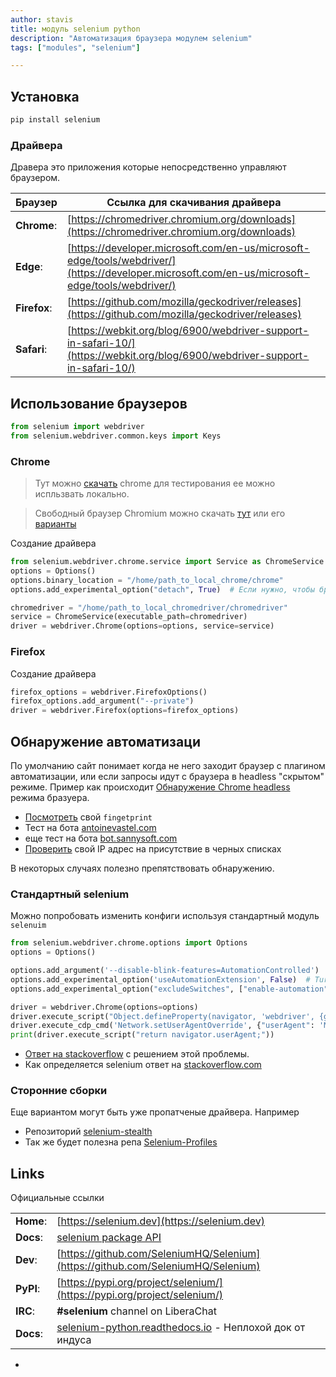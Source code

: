 ```yaml
---
author: stavis
title: модуль selenium python
description: "Автоматизация браузера модулем selenium"
tags: ["modules", "selenium"]

---
```

## Установка

```sh
pip install selenium
```
### Драйвера

Дравера это приложения которые непосредственно управляют браузером.

| Браузер  | Ссылка для скачивания драйвера  |
|---|---|
|**Chrome**:|[https://chromedriver.chromium.org/downloads](https://chromedriver.chromium.org/downloads)|
|**Edge**:|[https://developer.microsoft.com/en-us/microsoft-edge/tools/webdriver/](https://developer.microsoft.com/en-us/microsoft-edge/tools/webdriver/)|
|**Firefox**:|[https://github.com/mozilla/geckodriver/releases](https://github.com/mozilla/geckodriver/releases)|
|**Safari**:|[https://webkit.org/blog/6900/webdriver-support-in-safari-10/](https://webkit.org/blog/6900/webdriver-support-in-safari-10/)|


## Использование браузеров

```python
from selenium import webdriver
from selenium.webdriver.common.keys import Keys
```

### Chrome

> Тут можно [скачать](https://googlechromelabs.github.io/chrome-for-testing/) chrome для тестирования ее можно испльзвать локально.

> Свободный браузер Chromium можно скачать [тут](https://download-chromium.appspot.com) или его [варианты](https://www.chromium.org/getting-involved/download-chromium/)

Создание драйвера

```py
from selenium.webdriver.chrome.service import Service as ChromeService
options = Options()
options.binary_location = "/home/path_to_local_chrome/chrome"
options.add_experimental_option("detach", True)  # Если нужно, чтобы браузер на закрывался после выполнения скрипта

chromedriver = "/home/path_to_local_chromedriver/chromedriver"
service = ChromeService(executable_path=chromedriver)
driver = webdriver.Chrome(options=options, service=service)
```

### Firefox

Создание драйвера

```py
firefox_options = webdriver.FirefoxOptions()
firefox_options.add_argument("--private")
driver = webdriver.Firefox(options=firefox_options)
```

## Обнаружение автоматизаци

По умолчанию сайт понимает когда не него заходит браузер с плагином автоматизации, или если запросы идут с браузера в headless "скрытом" режиме. Пример как происходит [Обнаружение Chrome headless](https://antoinevastel.com/bot%20detection/2018/01/17/detect-chrome-headless-v2.html) режима бразуера.

- [Посмотреть](https://antoinevastel.com/bots/) свой `fingetprint`
- Тест на бота [antoinevastel.com](https://antoinevastel.com/bots/datadome)
- еще тест на бота [bot.sannysoft.com](https://bot.sannysoft.com/)
- [Проверить][chk-ip-blacklist] свой IP адрес на присутствие в черных списках

В некоторых случаях полезно препятствовать обнаружению.

### Стандартный selenium

Можно попробовать изменить конфиги используя стандартный модуль `selenuim`


```py
from selenium.webdriver.chrome.options import Options
options = Options()

options.add_argument('--disable-blink-features=AutomationControlled')
options.add_experimental_option('useAutomationExtension', False)  # Turn-off useAutomationExtension
options.add_experimental_option("excludeSwitches", ["enable-automation"])  # Exclude the collection of enable-automation switches

driver = webdriver.Chrome(options=options)
driver.execute_script("Object.defineProperty(navigator, 'webdriver', {get: () => undefined})")
driver.execute_cdp_cmd('Network.setUserAgentOverride', {"userAgent": 'Mozilla/5.0 (Windows NT 10.0; Win64; x64) AppleWebKit/537.36 (KHTML, like Gecko) Chrome/83.0.4103.53 Safari/537.36'})
print(driver.execute_script("return navigator.userAgent;"))
```

- [Ответ на stackoverflow](https://stackoverflow.com/questions/53039551/selenium-webdriver-modifying-navigator-webdriver-flag-to-prevent-selenium-detec/53040904#53040904) с решением этой проблемы.
- Как определяется selenium ответ на [stackoverflow.com](https://stackoverflow.com/questions/33225947/can-a-website-detect-when-you-are-using-selenium-with-chromedriver?noredirect=1&lq=1)

### Сторонние сборки

Еще вариантом могут быть уже пропатченые драйвера. Например 

- Репозиторий [selenium-stealth](https://github.com/diprajpatra/selenium-stealth)
- Так же будет полезна репа [Selenium-Profiles](https://github.com/kaliiiiiiiiii/Selenium-Profiles)


## Links

Официальные ссылки

|   |   |
|---|---|
|**Home**:|[https://selenium.dev](https://selenium.dev)|
|**Docs**:|[selenium package API](https://seleniumhq.github.io/selenium/docs/api/py/api.html)|
|**Dev**:|[https://github.com/SeleniumHQ/Selenium](https://github.com/SeleniumHQ/Selenium)|
|**PyPI**:|[https://pypi.org/project/selenium/](https://pypi.org/project/selenium/)|
|**IRC**:|**#selenium** channel on LiberaChat|
|**Docs**:|[selenium-python.readthedocs.io](https://selenium-python.readthedocs.io/) - Неплохой док от индуса|


- [chk-ip-blacklist]: <https://www.simply.com/en/rbl/?> (Проверить свой IP адрес на присутствие в blok листах)
